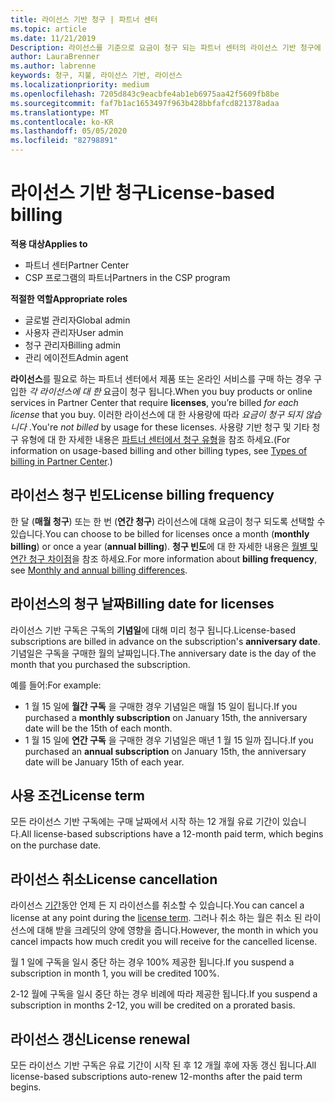 ```yaml
---
title: 라이선스 기반 청구 | 파트너 센터
ms.topic: article
ms.date: 11/21/2019
Description: 라이선스를 기준으로 요금이 청구 되는 파트너 센터의 라이선스 기반 청구에 대 한 정보입니다.
author: LauraBrenner
ms.author: labrenne
keywords: 청구, 지불, 라이선스 기반, 라이선스
ms.localizationpriority: medium
ms.openlocfilehash: 7205d843c9eacbfe4ab1eb6975aa42f5609fb8be
ms.sourcegitcommit: faf7b1ac1653497f963b428bbfafcd821378adaa
ms.translationtype: MT
ms.contentlocale: ko-KR
ms.lasthandoff: 05/05/2020
ms.locfileid: "82798891"
---
```

# <a name="license-based-billing"></a><span data-ttu-id="ebdfa-104">라이선스 기반 청구</span><span class="sxs-lookup"><span data-stu-id="ebdfa-104">License-based billing</span></span>

<span data-ttu-id="ebdfa-105">**적용 대상**</span><span class="sxs-lookup"><span data-stu-id="ebdfa-105">**Applies to**</span></span>

- <span data-ttu-id="ebdfa-106">파트너 센터</span><span class="sxs-lookup"><span data-stu-id="ebdfa-106">Partner Center</span></span>
- <span data-ttu-id="ebdfa-107">CSP 프로그램의 파트너</span><span class="sxs-lookup"><span data-stu-id="ebdfa-107">Partners in the CSP program</span></span>

<span data-ttu-id="ebdfa-108">**적절한 역할**</span><span class="sxs-lookup"><span data-stu-id="ebdfa-108">**Appropriate roles**</span></span>
-   <span data-ttu-id="ebdfa-109">글로벌 관리자</span><span class="sxs-lookup"><span data-stu-id="ebdfa-109">Global admin</span></span>
-   <span data-ttu-id="ebdfa-110">사용자 관리자</span><span class="sxs-lookup"><span data-stu-id="ebdfa-110">User admin</span></span>
-   <span data-ttu-id="ebdfa-111">청구 관리자</span><span class="sxs-lookup"><span data-stu-id="ebdfa-111">Billing admin</span></span>
-   <span data-ttu-id="ebdfa-112">관리 에이전트</span><span class="sxs-lookup"><span data-stu-id="ebdfa-112">Admin agent</span></span>

<span data-ttu-id="ebdfa-113">**라이선스**를 필요로 하는 파트너 센터에서 제품 또는 온라인 서비스를 구매 하는 경우 구입한 *각 라이선스에 대 한* 요금이 청구 됩니다.</span><span class="sxs-lookup"><span data-stu-id="ebdfa-113">When you buy products or online services in Partner Center that require **licenses**, you’re billed *for each license* that you buy.</span></span> <span data-ttu-id="ebdfa-114">이러한 라이선스에 대 한 사용량에 따라 *요금이 청구 되지 않습니다* .</span><span class="sxs-lookup"><span data-stu-id="ebdfa-114">You're *not billed* by usage for these licenses.</span></span> <span data-ttu-id="ebdfa-115">사용량 기반 청구 및 기타 청구 유형에 대 한 자세한 내용은 [파트너 센터에서 청구 유형](billing-different-types.md)을 참조 하세요.</span><span class="sxs-lookup"><span data-stu-id="ebdfa-115">(For information on usage-based billing and other billing types, see [Types of billing in Partner Center](billing-different-types.md).)</span></span>

## <a name="license-billing-frequency"></a><span data-ttu-id="ebdfa-116">라이선스 청구 빈도</span><span class="sxs-lookup"><span data-stu-id="ebdfa-116">License billing frequency</span></span>

<span data-ttu-id="ebdfa-117">한 달 (**매월 청구**) 또는 한 번 (**연간 청구**) 라이선스에 대해 요금이 청구 되도록 선택할 수 있습니다.</span><span class="sxs-lookup"><span data-stu-id="ebdfa-117">You can choose to be billed for licenses once a month (**monthly billing**) or once a year (**annual billing**).</span></span> <span data-ttu-id="ebdfa-118">**청구 빈도**에 대 한 자세한 내용은 [월별 및 연간 청구 차이점](billing-annual-monthly.md)을 참조 하세요.</span><span class="sxs-lookup"><span data-stu-id="ebdfa-118">For more information about **billing frequency**, see [Monthly and annual billing differences](billing-annual-monthly.md).</span></span>

## <a name="billing-date-for-licenses"></a><span data-ttu-id="ebdfa-119">라이선스의 청구 날짜</span><span class="sxs-lookup"><span data-stu-id="ebdfa-119">Billing date for licenses</span></span>

<span data-ttu-id="ebdfa-120">라이선스 기반 구독은 구독의 **기념일**에 대해 미리 청구 됩니다.</span><span class="sxs-lookup"><span data-stu-id="ebdfa-120">License-based subscriptions are billed in advance on the subscription's **anniversary date**.</span></span> <span data-ttu-id="ebdfa-121">기념일은 구독을 구매한 월의 날짜입니다.</span><span class="sxs-lookup"><span data-stu-id="ebdfa-121">The anniversary date is the day of the month that you purchased the subscription.</span></span>

<span data-ttu-id="ebdfa-122">예를 들어:</span><span class="sxs-lookup"><span data-stu-id="ebdfa-122">For example:</span></span>

- <span data-ttu-id="ebdfa-123">1 월 15 일에 **월간 구독** 을 구매한 경우 기념일은 매월 15 일이 됩니다.</span><span class="sxs-lookup"><span data-stu-id="ebdfa-123">If you purchased a **monthly subscription** on January 15th, the anniversary date will be the 15th of each month.</span></span>
- <span data-ttu-id="ebdfa-124">1 월 15 일에 **연간 구독** 을 구매한 경우 기념일은 매년 1 월 15 일까 집니다.</span><span class="sxs-lookup"><span data-stu-id="ebdfa-124">If you purchased an **annual subscription** on January 15th, the anniversary date will be January 15th of each year.</span></span>

## <a name="license-term"></a><span data-ttu-id="ebdfa-125">사용 조건</span><span class="sxs-lookup"><span data-stu-id="ebdfa-125">License term</span></span>

<span data-ttu-id="ebdfa-126">모든 라이선스 기반 구독에는 구매 날짜에서 시작 하는 12 개월 유료 기간이 있습니다.</span><span class="sxs-lookup"><span data-stu-id="ebdfa-126">All license-based subscriptions have a 12-month paid term, which begins on the purchase date.</span></span>

## <a name="license-cancellation"></a><span data-ttu-id="ebdfa-127">라이선스 취소</span><span class="sxs-lookup"><span data-stu-id="ebdfa-127">License cancellation</span></span>

<span data-ttu-id="ebdfa-128">라이선스 [기간](#license-term)동안 언제 든 지 라이선스를 취소할 수 있습니다.</span><span class="sxs-lookup"><span data-stu-id="ebdfa-128">You can cancel a license at any point during the [license term](#license-term).</span></span> <span data-ttu-id="ebdfa-129">그러나 취소 하는 월은 취소 된 라이선스에 대해 받을 크레딧의 양에 영향을 줍니다.</span><span class="sxs-lookup"><span data-stu-id="ebdfa-129">However, the month in which you cancel impacts how much credit you will receive for the cancelled license.</span></span>

<span data-ttu-id="ebdfa-130">월 1 일에 구독을 일시 중단 하는 경우 100% 제공한 됩니다.</span><span class="sxs-lookup"><span data-stu-id="ebdfa-130">If you suspend a subscription in month 1, you will be credited 100%.</span></span>

<span data-ttu-id="ebdfa-131">2-12 월에 구독을 일시 중단 하는 경우 비례에 따라 제공한 됩니다.</span><span class="sxs-lookup"><span data-stu-id="ebdfa-131">If you suspend a subscription in months 2-12, you will be credited on a prorated basis.</span></span>

## <a name="license-renewal"></a><span data-ttu-id="ebdfa-132">라이선스 갱신</span><span class="sxs-lookup"><span data-stu-id="ebdfa-132">License renewal</span></span>

<span data-ttu-id="ebdfa-133">모든 라이선스 기반 구독은 유료 기간이 시작 된 후 12 개월 후에 자동 갱신 됩니다.</span><span class="sxs-lookup"><span data-stu-id="ebdfa-133">All license-based subscriptions auto-renew 12-months after the paid term begins.</span></span>
